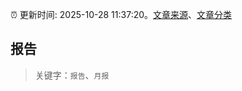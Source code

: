 :alarm_clock: 更新时间: 2025-10-28 11:37:20。[文章来源](/README.md)、[文章分类](/TAGS.md)

## 报告


> 关键字：`报告`、`月报`



